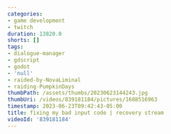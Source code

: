 ```yaml
---
categories:
- game development
- twitch
duration: 13820.0
shorts: []
tags:
- dialogue-manager
- gdscript
- godot
- 'null'
- raided-by-NovaLiminal
- raiding-PumpkinDays
thumbPath: /assets/thumbs/20230623144243.jpg
thumbUri: /videos/839181184/pictures/1688516963
timestamp: 2023-06-23T09:42:43-05:00
title: fixing my bad input code | recovery stream
videoId: '839181184'
---
```

